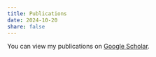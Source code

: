 ```yaml
---
title: Publications
date: 2024-10-20
share: false
---
```


You can view my publications on [Google Scholar]().